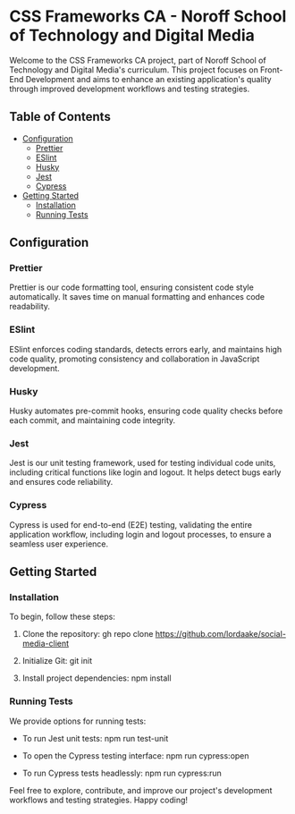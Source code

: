 # CSS Frameworks CA - Noroff School of Technology and Digital Media

Welcome to the CSS Frameworks CA project, part of Noroff School of Technology and Digital Media's curriculum. This project focuses on Front-End Development and aims to enhance an existing application's quality through improved development workflows and testing strategies.

## Table of Contents

- [Configuration](#configuration)
  - [Prettier](#prettier)
  - [ESlint](#eslint)
  - [Husky](#husky)
  - [Jest](#jest)
  - [Cypress](#cypress)
- [Getting Started](#getting-started)
  - [Installation](#installation)
  - [Running Tests](#running-tests)

## Configuration

### Prettier

Prettier is our code formatting tool, ensuring consistent code style automatically. It saves time on manual formatting and enhances code readability.

### ESlint

ESlint enforces coding standards, detects errors early, and maintains high code quality, promoting consistency and collaboration in JavaScript development.

### Husky

Husky automates pre-commit hooks, ensuring code quality checks before each commit, and maintaining code integrity.

### Jest

Jest is our unit testing framework, used for testing individual code units, including critical functions like login and logout. It helps detect bugs early and ensures code reliability.

### Cypress

Cypress is used for end-to-end (E2E) testing, validating the entire application workflow, including login and logout processes, to ensure a seamless user experience.

## Getting Started

### Installation

To begin, follow these steps:

1. Clone the repository:
   gh repo clone https://github.com/lordaake/social-media-client

2. Initialize Git:
   git init

3. Install project dependencies:
   npm install

### Running Tests

We provide options for running tests:

- To run Jest unit tests:
  npm run test-unit

- To open the Cypress testing interface:
  npm run cypress:open

- To run Cypress tests headlessly:
  npm run cypress:run

Feel free to explore, contribute, and improve our project's development workflows and testing strategies. Happy coding!
